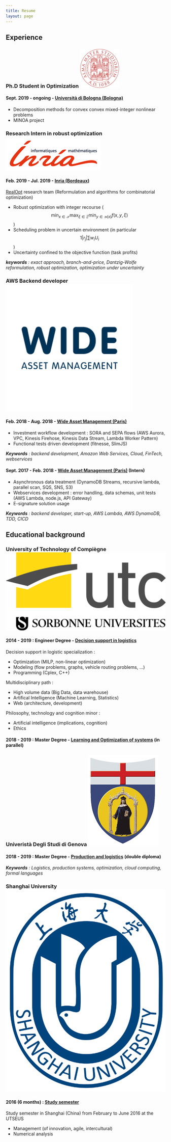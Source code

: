 ```yaml
---
title: Resume
layout: page
---
```

## Experience

### Ph.D Student in Optimization <img class="logo-resume" src="/public/img/unibo.png">
#### Sept. 2019 - ongoing - [Università di Bologna (Bologna)](https://www.unibo.it)

- Decomposition methods for convex convex mixed-integer nonlinear problems
- MINOA project

### Research Intern in robust optimization <img class="logo-resume" src="/public/img/logo-inria.jpg">

#### Feb. 2019 - Jul. 2019 - [Inria (Bordeaux)](https://www.inria.fr)
[RealOpt](https://www.inria.fr/equipes/realopt) research team (Reformulation and algorithms for combinatorial optimization) 
- Robust optimization with integer recourse ($$ \min_{x\in\mathcal X}\max_{\xi\in\Xi}\min_{y\in\mathcal Y(x)}f(x,y,\xi) $$)
- Scheduling problem in uncertain environment (in particular $$\left. 1 \middle\rvert r_j \middle\rvert \sum w_iU_i \right. $$) 
- Uncertainty confined to the objective function (task profits)

_**keywords** : exact approach, branch-and-price, Dantzig-Wolfe reformulation, robust optimization, optimization under uncertainty_

### AWS Backend developer <img class="logo-resume" src="/public/img/logo-moneycup.png">
#### Feb. 2018 - Aug. 2018 - [Wide Asset Management (Paris)](https://www.linkedin.com/company/wide-am/)
- Investment workflow development : SORA and SEPA flows (AWS Aurora, VPC, Kinesis Firehose, Kinesis Data Stream, Lambda Worker Pattern) 
- Functional tests driven development (fitnesse, SlimJS)

_**Keywords** : backend development, Amazon Web Services, Cloud, FinTech, webservices_

#### Sept. 2017 - Feb. 2018 - [Wide Asset Management (Paris)](https://www.linkedin.com/company/wide-am/) (Intern)
- Asynchronous data treatment (DynamoDB Streams, recursive lambda, parallel scan, SQS, SNS, S3)
- Webservices development : error handling, data schemas, unit tests (AWS Lambda, node.js, API Gateway)
- E-signature solution usage

_**Keywords** : backend developer, start-up, AWS Lambda, AWS DynamoDB, TDD, CICD_

## Educational background
### University of Technology of Compiègne <img class="logo-resume" src="/public/img/logo-utc.jpg">
#### 2014 - 2019 : Engineer Degree - [Decision support in logistics](https://www.utc.fr/formations/diplome-dingenieur/genie-informatique-gi/filiere-aide-a-la-decision-en-logistique-adel.html)
Decision support in logistic specialization :
- Optimization (MILP, non-linear optimization)
- Modeling (flow problems, graphs, vehicle routing problems, ...)
- Programming (Cplex, C++)

Multidisciplinary path :
- High volume data (Big Data, data warehouse)
- Artifical Intelligence (Machine Learning, Statistics)
- Web (architecture, development)

Philosophy, technology and cognition minor :
- Artificial intelligence (implications, cognition)
- Ethics

#### 2018 - 2019 : Master Degree - [Learning and Optimization of systems](https://www.utc.fr/formations/diplome-de-master/mention-ingenierie-des-systemes-complexes-isc/parcours-apprentissage-et-optimisation-des-systemes-complexes-aos.html) (in parallel)

### Univeristà Degli Studi di Genova <img class="logo-resume" src="/public/img/logo-unige.png">
#### 2018 - 2019 : Master Degree - [Production and logistics](http://emecis.eu/en/) (double diploma)
_**Keywords** : Logistics, production systems, optimization, cloud computing, formal languages_

### Shanghai University <img class="logo-resume" src="/public/img/logo-shu.png">
#### 2016 (6 months) : [Study semester](http://utseus.com/fr/)
Study semester in Shanghai (China) from February to June 2016 at the UTSEUS
- Management (of innovation, agile, intercultural)
- Numerical analysis